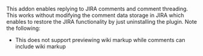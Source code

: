 This addon enables replying to JIRA comments and comment threading.
This works without modifying the comment data storage in JIRA which enables to restore the JIRA functionality by just uninstalling the plugin.
Note the following:
- This does not support previewing wiki markup while comments can include wiki markup

